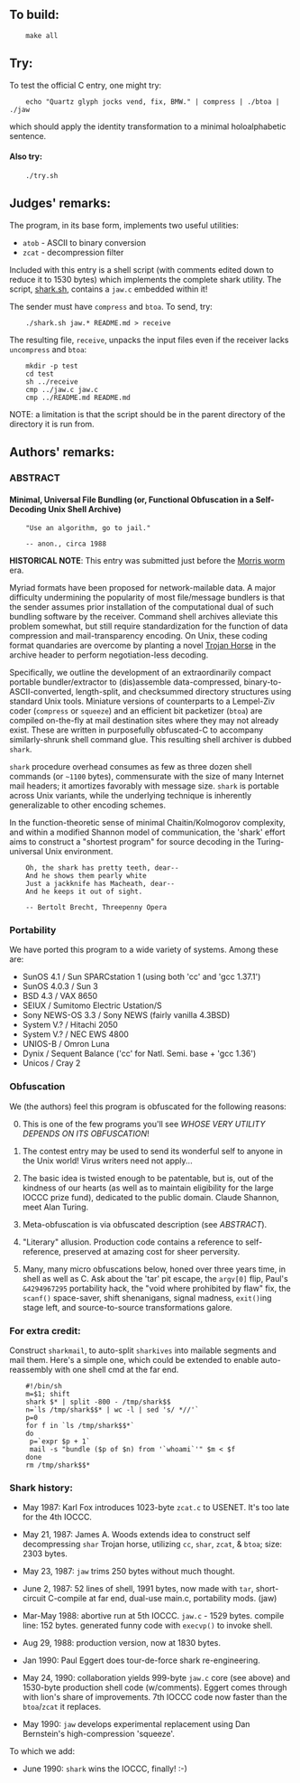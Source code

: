 ## To build:

``` <!---sh-->
    make all
```


## Try:

To test the official C entry, one might try:

``` <!---sh-->
    echo "Quartz glyph jocks vend, fix, BMW." | compress | ./btoa | ./jaw
```

which should apply the identity transformation to a minimal holoalphabetic
sentence.


#### Also try:

``` <!---sh-->
    ./try.sh
```


## Judges' remarks:

The program, in its base form, implements two useful utilities:


- `atob` - ASCII to binary conversion
- `zcat` - decompression filter

Included with this entry is a shell script (with comments edited down to reduce
it to 1530 bytes) which implements the complete shark utility. The script,
[shark.sh](shark.sh), contains a `jaw.c` embedded within it!

The sender must have `compress` and `btoa`. To send, try:


``` <!---sh-->
    ./shark.sh jaw.* README.md > receive
```

The resulting file, `receive`, unpacks the input files
even if the receiver lacks `uncompress` and `btoa`:

``` <!---sh-->
    mkdir -p test
    cd test
    sh ../receive
    cmp ../jaw.c jaw.c
    cmp ../README.md README.md
```

NOTE: a limitation is that the script should be in the parent directory of the
directory it is run from.


## Authors' remarks:

### ABSTRACT

#### Minimal, Universal File Bundling (or, Functional Obfuscation in a Self-Decoding Unix Shell Archive)

```
    "Use an algorithm, go to jail."

    -- anon., circa 1988
```

**HISTORICAL NOTE**: This entry was submitted just before the
[Morris worm](https://en.wikipedia.org/wiki/Morris_worm) era.

Myriad formats have been proposed for network-mailable data. A major difficulty
undermining the popularity of most file/message bundlers is that the sender
assumes prior installation of the computational dual of such bundling software
by the receiver. Command shell archives alleviate this problem somewhat, but
still require standardization for the function of data compression and
mail-transparency encoding. On Unix, these coding format quandaries are overcome
by planting a novel [Trojan
Horse](https://en.wikipedia.org/wiki/Trojan_horse_(computing)) in the archive
header to perform negotiation-less decoding.

Specifically, we outline the development of an extraordinarily compact portable
bundler/extractor to (dis)assemble data-compressed, binary-to-ASCII-converted,
length-split, and checksummed directory structures using standard Unix tools.
Miniature versions of counterparts to a Lempel-Ziv coder (`compress` or
`squeeze`) and an efficient bit packetizer (`btoa`) are compiled on-the-fly at
mail destination sites where they may not already exist. These are written in
purposefully obfuscated-C to accompany similarly-shrunk shell command glue. This
resulting shell archiver is dubbed `shark`.

`shark` procedure overhead consumes as few as three dozen shell commands (or
`~1100` bytes), commensurate with the size of many Internet mail headers; it
amortizes favorably with message size. `shark` is portable across Unix
variants, while the underlying technique is inherently generalizable to other
encoding schemes.

In the function-theoretic sense of minimal Chaitin/Kolmogorov complexity, and
within a modified Shannon model of communication, the 'shark' effort aims to
construct a "shortest program" for source decoding in the Turing-universal Unix
environment.

```
    Oh, the shark has pretty teeth, dear--
    And he shows them pearly white
    Just a jackknife has Macheath, dear--
    And he keeps it out of sight.

    -- Bertolt Brecht, Threepenny Opera
```


### Portability

We have ported this program to a wide variety of systems. Among
these are:

- SunOS 4.1 / Sun SPARCstation 1 (using both 'cc' and 'gcc 1.37.1')
- SunOS 4.0.3 / Sun 3
- BSD 4.3 / VAX 8650
- SEIUX / Sumitomo Electric Ustation/S
- Sony NEWS-OS 3.3 / Sony NEWS (fairly vanilla 4.3BSD)
- System V.? / Hitachi 2050
- System V.? / NEC EWS 4800
- UNIOS-B / Omron Luna
- Dynix / Sequent Balance ('cc' for Natl. Semi. base + 'gcc 1.36')
- Unicos / Cray 2

### Obfuscation

We (the authors) feel this program is obfuscated for the
following reasons:


0. This is one of the few programs you'll see _WHOSE VERY UTILITY DEPENDS ON ITS
OBFUSCATION_!

1. The contest entry may be used to send its wonderful self to anyone in the
Unix world! Virus writers need not apply...

2. The basic idea is twisted enough to be patentable, but is, out of the
kindness of our hearts (as well as to maintain eligibility for the large IOCCC
prize fund), dedicated to the public domain. Claude Shannon, meet Alan Turing.

3. Meta-obfuscation is via obfuscated description (see _ABSTRACT_).

4. "Literary" allusion. Production code contains a reference to self-reference,
preserved at amazing cost for sheer perversity.

5. Many, many micro obfuscations below, honed over three years time, in shell as
well as C. Ask about the 'tar' pit escape, the `argv[0]` flip, Paul's
`&4294967295` portability hack, the "void where prohibited by flaw" fix, the
`scanf()` space-saver, shift shenanigans, signal madness, `exit()`ing stage
left, and source-to-source transformations galore.

### For extra credit:

Construct `sharkmail`, to auto-split `sharkives` into mailable segments and mail
them. Here's a simple one, which could be extended to enable auto-reassembly
with one shell cmd at the far end.

``` <!---sh-->
    #!/bin/sh
    m=$1; shift
    shark $* | split -800 - /tmp/shark$$
    n=`ls /tmp/shark$$* | wc -l | sed 's/ *//'`
    p=0
    for f in `ls /tmp/shark$$*`
    do
	 p=`expr $p + 1`
	 mail -s "bundle ($p of $n) from '`whoami`'" $m < $f
    done
    rm /tmp/shark$$*
```


### Shark history:

- May 1987: Karl Fox introduces 1023-byte `zcat.c` to USENET.
	     It's too late for the 4th IOCCC.

- May 21, 1987: James A. Woods extends idea to construct self
	     decompressing `shar` Trojan horse, utilizing `cc`, `shar`,
	     `zcat`, & `btoa`; size: 2303 bytes.

- May 23, 1987: `jaw` trims 250 bytes without much thought.

- June 2, 1987: 52 lines of shell, 1991 bytes, now made with `tar`,
	     short-circuit C-compile at far end, dual-use main.c,
	     portability mods. (jaw)

- Mar-May 1988: abortive run at 5th IOCCC.
	     `jaw.c` - 1529 bytes. compile line: 152 bytes.
	     generated funny code with `execvp()` to invoke shell.

- Aug 29, 1988: production version, now at 1830 bytes.

- Jan 1990: Paul Eggert does tour-de-force shark re-engineering.

- May 24, 1990: collaboration yields 999-byte `jaw.c` core (see above)
	     and 1530-byte production shell code (w/comments).
	     Eggert comes through with lion's share of improvements.
	     7th IOCCC code now faster than the `btoa`/`zcat` it replaces.

- May 1990: `jaw` develops experimental replacement using
	     Dan Bernstein's high-compression 'squeeze'.


To which we add:

- June 1990: `shark` wins the IOCCC, finally! :-)


<!--

    Copyright © 1984-2024 by Landon Curt Noll. All Rights Reserved.

    You are free to share and adapt this file under the terms of this license:

	Creative Commons Attribution-ShareAlike 4.0 International (CC BY-SA 4.0)

    For more information, see:

	https://creativecommons.org/licenses/by-sa/4.0/

-->

